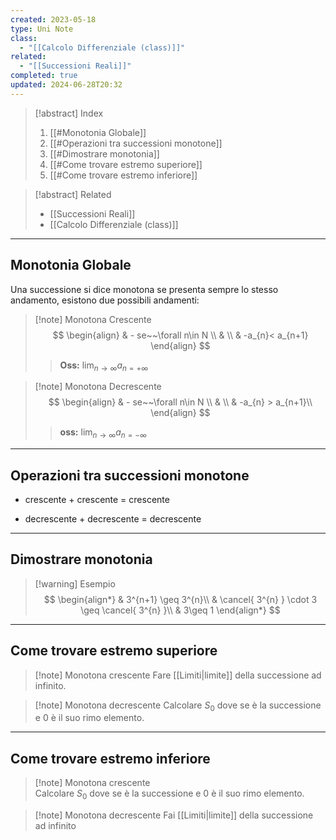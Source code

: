 ```yaml
---
created: 2023-05-18
type: Uni Note
class:
  - "[[Calcolo Differenziale (class)]]"
related:
  - "[[Successioni Reali]]"
completed: true
updated: 2024-06-28T20:32
---
```

>[!abstract] Index
>1. [[#Monotonia Globale]]
>2. [[#Operazioni tra successioni monotone]]
>3. [[#Dimostrare monotonia]]
>4. [[#Come trovare estremo superiore]]
>5. [[#Come trovare estremo inferiore]]

>[!abstract] Related
>- [[Successioni Reali]]
>- [[Calcolo Differenziale (class)]]

---
## Monotonia Globale

Una successione si dice monotona se presenta sempre lo stesso andamento, esistono due possibili andamenti:

>[!note] Monotona Crescente
>$$
>\begin{align}
>& - se~~\forall n\in N \\
>&  \\
>& -a_{n}< a_{n+1}
>\end{align}
>$$
>
>>**Oss:** $\lim_{ n \to \infty} a_{n = +\infty}$

>[!note] Monotona Decrescente
>$$
>\begin{align}
>& - se~~\forall n\in N \\
>&  \\
>& -a_{n} > a_{n+1}\\
>\end{align} 
>$$
>
>>**oss:** $\lim_{ n \to \infty} a_{n = -\infty}$

---
## Operazioni tra successioni monotone

- crescente + crescente = crescente

- decrescente + decrescente = decrescente

---
## Dimostrare monotonia

>[!warning] Esempio
>$$
>\begin{align*}
>& 3^{n+1} \geq 3^{n}\\
>& \cancel{ 3^{n} } \cdot 3 \geq \cancel{ 3^{n} }\\
>& 3\geq 1
>\end{align*}
>$$

---
## Come trovare estremo superiore

>[!note] Monotona crescente
>Fare [[Limiti|limite]] della successione ad infinito.

>[!note] Monotona decrescente 
>Calcolare $S_{0}$ dove se è la successione e 0 è il suo rimo elemento.

---
## Come trovare estremo inferiore

>[!note] Monotona crescente  
>Calcolare $S_{0}$ dove se è la successione e 0 è il suo rimo elemento.

>[!note] Monotona decrescente 
>Fai [[Limiti|limite]] della successione ad infinito
